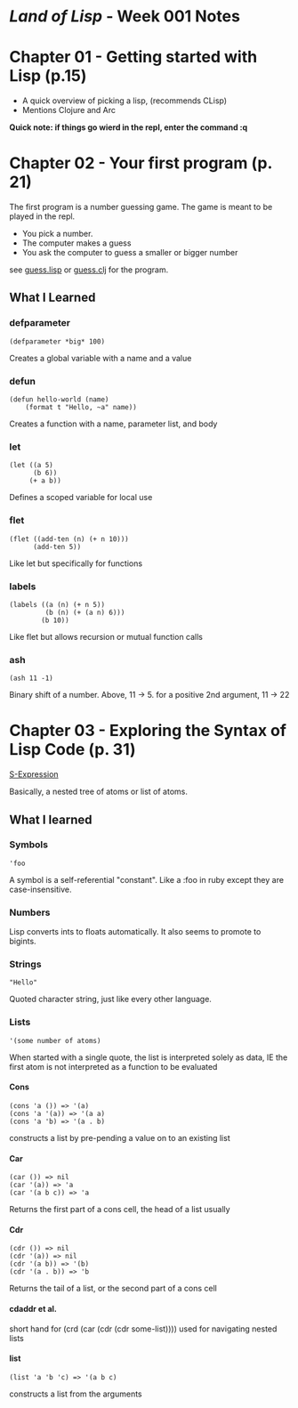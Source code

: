 # _Land of Lisp_ - Week 001 Notes

# Chapter 01 - Getting started with Lisp (p.15)

* A quick overview of picking a lisp, (recommends CLisp)
* Mentions Clojure and Arc

**Quick note: if things go wierd in the repl, enter the command :q**

# Chapter 02 - Your first program (p. 21)

The first program is a number guessing game.  The game is meant to be played in the repl.

* You pick a number.
* The computer makes a guess
* You ask the computer to guess a smaller or bigger number

see [guess.lisp](clisp/guess.lisp) or [guess.clj](clojure/guess.clj) for the program.

## What I Learned

### defparameter
	(defparameter *big* 100)
Creates a global variable with a name and a value

### defun
	(defun hello-world (name)
		(format t "Hello, ~a" name))
Creates a function with a name, parameter list, and body

### let
	(let ((a 5)
		  (b 6))
		 (+ a b))
Defines a scoped variable for local use

### flet
	(flet ((add-ten (n) (+ n 10)))
		  (add-ten 5))
Like let but specifically for functions

### labels
	(labels ((a (n) (+ n 5))
		     (b (n) (+ (a n) 6)))
		    (b 10))
Like flet but allows recursion or mutual function calls

### ash
	(ash 11 -1)
Binary shift of a number.  Above, 11 -> 5.  for a positive 2nd argument, 11 -> 22

# Chapter 03 - Exploring the Syntax of Lisp Code (p. 31)
[S-Expression](http://en.wikipedia.org/wiki/S-expression)

Basically, a nested tree of atoms or list of atoms.
## What I learned

### Symbols
	'foo
A symbol is a self-referential "constant". Like a :foo in ruby except they are case-insensitive.

### Numbers
Lisp converts ints to floats automatically.  It also seems to promote to bigints.

### Strings
	"Hello"
Quoted character string, just like every other language.

### Lists
	'(some number of atoms)
When started with a single quote, the list is interpreted solely as data, IE the first atom is not interpreted as a function to be evaluated

#### Cons
	(cons 'a ()) => '(a)
	(cons 'a '(a)) => '(a a)
	(cons 'a 'b) => '(a . b)
constructs a list by pre-pending a value on to an existing list

#### Car
	(car ()) => nil
	(car '(a)) => 'a
	(car '(a b c)) => 'a
Returns the first part of a cons cell, the head of a list usually

#### Cdr
	(cdr ()) => nil
	(cdr '(a)) => nil
	(cdr '(a b)) => '(b)
	(cdr '(a . b)) => 'b
Returns the tail of a list, or the second part of a cons cell

#### cdaddr et al.

short hand for (crd (car (cdr (cdr some-list)))) used for navigating nested lists

#### list
	(list 'a 'b 'c) => '(a b c)
constructs a list from the arguments
